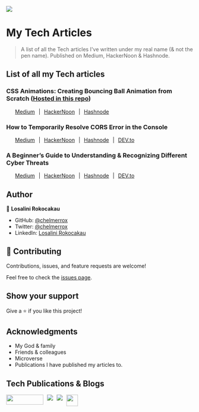 ![](https://img.shields.io/badge/LR-Losalini%20Rokocakau%20|%20Remote%20Front%20End%20Developer%20&%20Technical%20Writer-ff69b4)

# My Tech Articles

> A list of all the Tech articles I've written under my real name (& not the pen name). Published on Medium, HackerNoon & Hashnode.

## List of all my Tech articles

### CSS Animations: Creating Bouncing Ball Animation from Scratch ([Hosted in this repo](https://github.com/chelmerrox/Animations-Article-Tutorial))

<ul style="list-style-type: none; display: flex; flex-direction: row; justify-content: flex-start; column-gap: 10px;">
  <li>
    <a href="https://medium.com/@l.rokocakau/css-animations-a-step-by-step-tutorial-guide-to-create-a-simple-bouncing-ball-animation-9c5deb1ea28d?sk=d4f4e74af7732f4cbca077134324474f">Medium</a>
  </li>
  <li>|</li>
  <li>
    <a href="https://hackernoon.com/css-animations-creating-bouncing-ball-animation-from-scratch-qe103tpm">
      HackerNoon
    </a>
  </li>
  <li>|</li>
  <li>
    <a href="https://losalini-rokocakau.hashnode.dev/css-animations-create-bouncing-ball-animation-from-scratch">
      Hashnode
    </a>
  </li>
</ul>

### How to Temporarily Resolve CORS Error in the Console

<ul style="list-style-type: none; display: flex; flex-direction: row; justify-content: flex-start; column-gap: 10px;">
  <li>
    <a href="https://medium.com/@losalini.rokocakau/a-basic-how-to-on-temporarily-resolving-cors-response-to-pre-flight-request-error-in-the-console-3513d230b5b4">
      Medium
    </a>
  </li>
  <li>|</li>
  <li>
    <a href="https://hackernoon.com/how-to-temporarily-resolve-cors-error-in-the-console">
      HackerNoon
    </a>
  </li>
  <li>|</li>
  <li>
    <a href="https://losalini-rokocakau.hashnode.dev/how-to-temporarily-resolve-cors-error-in-the-console">
      Hashnode
    </a>
  </li>
  <li>|</li>
  <li>
    <a href="https://dev.to/chelmerrox/how-to-temporarily-resolve-cors-error-in-the-console-5dfe">
      DEV.to
    </a>
  </li>
</ul>

### A Beginner’s Guide to Understanding & Recognizing Different Cyber Threats

<ul style="list-style-type: none; display: flex; flex-direction: row; justify-content: flex-start; column-gap: 10px;">
  <li>
    <a href="https://medium.com/@losalini.rokocakau/a-beginners-guide-to-understanding-recognizing-different-cyber-threats-69572fe73ca1">
      Medium
    </a>
  </li>
  <li>|</li>
  <li>
    <a href="">
      HackerNoon
    </a>
  </li>
  <li>|</li>
  <li>
    <a href="https://losalini-rokocakau.hashnode.dev/a-beginners-guide-to-understanding-recognizing-different-cyber-threats">
      Hashnode
    </a>
  </li>
  <li>|</li>
  <li>
    <a href="https://dev.to/chelmerrox/a-beginners-guide-to-understanding-recognizing-different-cyber-threats-3pmn">
      DEV.to
    </a>
  </li>
</ul>

## Author

👤 **Losalini Rokocakau**

- GitHub: [@chelmerrox](https://github.com/chelmerrox)
- Twitter: [@chelmerrox](https://twitter.com/chelmerrox)
- LinkedIn: [Losalini Rokocakau](https://linkedin.com/in/losalini-rokocakau)

## 🤝 Contributing

Contributions, issues, and feature requests are welcome!

Feel free to check the [issues page](https://github.com/chelmerrox/losalini-rokocakau-articles/issues).

## Show your support

Give a ⭐️ if you like this project!

## Acknowledgments

- My God & family
- Friends & colleagues
- Microverse
- Publications I have published my articles to.

## Tech Publications & Blogs

<div style="display: flex; justify-content: flex-start; column-gap: 10px;">
  <a href="https://hackernoon.com/u/chelmerrox">
    <img src="https://img.shields.io/badge/HackerNoon-00FE00?style=for-the-badge&logo=Hacker Noon&logoColor=black&textColor=black" width="100" height="27" />
  </a>
  <a href="https://medium.com/@losalini.rokocakau">
    <img src="https://img.shields.io/badge/Medium-12100E?style=for-the-badge&logo=medium&logoColor=white"/>
  </a>
  <a href="https://losalini-rokocakau.hashnode.dev/">
    <img src="https://img.shields.io/badge/Hashnode-2962FF?style=for-the-badge&logo=hashnode&logoColor=white"/>
  </a>
  <a href="https://dev.to/chelmerrox">
    <img src="https://img.shields.io/badge/dev.to-0A0A0A?style=for-the-badge&logo=devdotto&logoColor=white" height="30.5" />
  </a>
    <!-- <img src="https://img.shields.io/badge/IH-Indie%20Hackers%20-orange"/> -->
</div>
